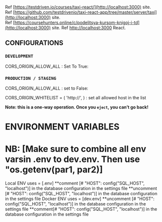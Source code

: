 Ref [https://testdriven.io/courses/taxi-react/](http://localhost:3000) site.<br>
Ref [https://github.com/testdrivenio/taxi-react-app/tree/master/server/taxi](http://localhost:3000) site.<br>
Ref [https://coursehunters.online/c/podelitsya-kursom-knigoj-i-td](http://localhost:3000) site.
Ref [http://localhost:3000](http://localhost:3000) React.

## CONFIGURATIONS

### `DEVELOPMENT`
CORS_ORIGIN_ALLOW_ALL : Set To True:



### `PRODUCTION / STAGING`
CORS_ORIGIN_ALLOW_ALL : set to False:

CORS_ORIGIN_WHITELIST = (
    'http://',
)
: set all allowed host in the list


**Note: this is a one-way operation. Once you `eject`, you can’t go back!**


# ENVIRONMENT VARIABLES
# NB: [Make sure to combine all env varsin .env to dev.env. Then use "os.getenv(par1, par2)]
Local ENV uses = [.env]
**comment [# "HOST": config("SQL_HOST", "localhost")] in the database configuration in the settings file
**uncomment [# "HOST": config("SQL_HOST", "localhost")] in the database configuration in the settings file
Docker ENV uses  = [dev.env]
**uncomment [# "HOST": config("SQL_HOST", "localhost")] in the database configuration in the settings file
**comment[# "HOST": config("SQL_HOST", "localhost")] in the database configuration in the settings file

